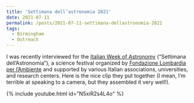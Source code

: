 ```yaml
---
title: 'Settimana dell’astronomia 2021'
date: 2021-07-11
permalink: /posts/2021-07-11-settimana-dellastronomia-2021
tags:
  - Birmingham
  - Outreach
---
```


I was recently interviewed for the [Italian Week of Astronomy](<https://lasettimanadellastronomia.it/>) (“Settimana dell’Astronomia”), a science festival organized by [Fondazione Lombardia per l’Ambiente](<https://flanet.org/>) and supported by various Italian associations, universities, and research centers. Here is the nice clip they put together (I mean, I’m terrible at speaking to a camera, but they assembled it very well!).

{% include youtube.html id="N5xiR2s4L4o" %}
